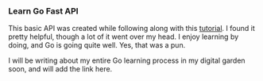 ### Learn Go Fast API

This basic API was created while following along with this [tutorial](https://youtu.be/8uiZC0l4Ajw?si=3cq2pciOerMs1Np5). I found it pretty helpful, though a lot of it went over my head. I enjoy learning by doing, and Go is going quite well. Yes, that was a pun.

I will be writing about my entire Go learning process in my digital garden soon, and will add the link here.
